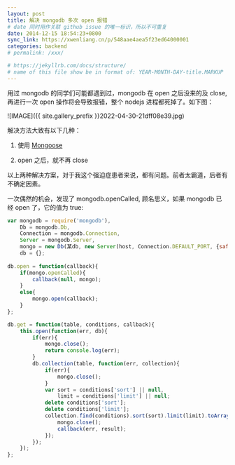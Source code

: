 ```yaml
---
layout: post
title: 解决 mongodb 多次 open 报错
# date 同时用作关联 github issue 的唯一标识，所以不可重复
date: 2014-12-15 18:54:23+0800
sync_link: https://xwenliang.cn/p/548aae4aea5f23ed64000001
categories: backend
# permalink: /xxx/

# https://jekyllrb.com/docs/structure/
# name of this file show be in format of: YEAR-MONTH-DAY-title.MARKUP
---
```



用过 mongodb 的同学们可能都遇到过，mongodb 在 open 之后没来的及 close, 再进行一次 open 操作将会导致报错，整个 nodejs 进程都死掉了。如下图：  

![IMAGE]({{ site.gallery_prefix }}2022-04-30-21dff08e39.jpg)  

解决方法大致有以下几种：  

1. 使用 [Mongoose](http://mongoosejs.com/)  

2. open 之后，就不再 close  

以上两种解决方案，对于我这个强迫症患者来说，都有问题。前者太霸道，后者有不确定因素。  

一次偶然的机会，发现了 mongodb.openCalled, 顾名思义，如果 mongodb 已经 open 了，它的值为 true:  

```javascript
var mongodb = require('mongodb'),
    Db = mongodb.Db,
    Connection = mongodb.Connection,
    Server = mongodb.Server,
    mongo = new Db(某db, new Server(host, Connection.DEFAULT_PORT, {safe: true}), {w: 1}),
    db = {};
    
db.open = function(callback){
    if(mongo.openCalled){
        callback(null, mongo);
    }
    else{
        mongo.open(callback);
    }
};

db.get = function(table, conditions, callback){
    this.open(function(err, db){
        if(err){
            mongo.close();
            return console.log(err);
        }
        db.collection(table, function(err, collection){
            if(err){
                mongo.close();
            }
            var sort = conditions['sort'] || null,
                limit = conditions['limit'] || null;
            delete conditions['sort'];
            delete conditions['limit'];
            collection.find(conditions).sort(sort).limit(limit).toArray(function(err, result){
                mongo.close();
                callback(err, result);
            });
        });
    });
};
```

